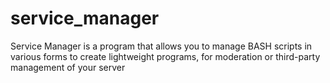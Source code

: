 # service_manager
Service Manager is a program that allows you to manage BASH scripts in various forms to create lightweight programs, for moderation or third-party management of your server

